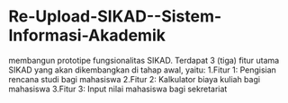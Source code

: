 # Re-Upload-SIKAD--Sistem-Informasi-Akademik
membangun prototipe fungsionalitas SIKAD. 
Terdapat 3 (tiga) fitur utama SIKAD yang akan dikembangkan di tahap awal, yaitu:
1.Fitur 1: Pengisian rencana studi bagi mahasiswa
2.Fitur 2: Kalkulator biaya kuliah bagi mahasiswa
3.Fitur 3: Input nilai mahasiswa bagi sekretariat
